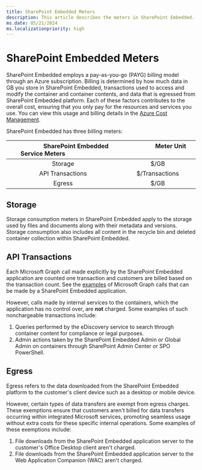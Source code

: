 ```yaml
---
title: SharePoint Embedded Meters
description: This article describes the meters in SharePoint Embedded.
ms.date: 05/21/2024
ms.localizationpriority: high
---
```


# SharePoint Embedded Meters
SharePoint Embedded employs a pay-as-you-go (PAYG) billing model through an Azure subscription. Billing is determined by how much data in GB you store in SharePoint Embedded, transactions used to access and modify the container and container contents, and data that is egressed from SharePoint Embedded platform. Each of these factors contributes to the overall cost, ensuring that you only pay for the resources and services you use. You can view this usage and billing details in the [Azure Cost Management](https://ms.portal.azure.com/). 

SharePoint Embedded has three billing meters:

| &nbsp; &nbsp; &nbsp; &nbsp; &nbsp; &nbsp; &nbsp; &nbsp;  SharePoint Embedded Service Meters &nbsp; &nbsp; &nbsp; &nbsp; &nbsp; &nbsp; &nbsp;&nbsp; &nbsp; &nbsp; &nbsp; &nbsp; &nbsp; | &nbsp; &nbsp; &nbsp; &nbsp; &nbsp; &nbsp; &nbsp; &nbsp; &nbsp; &nbsp;  Meter Unit &nbsp; &nbsp; &nbsp; &nbsp; &nbsp;&nbsp; &nbsp; &nbsp; &nbsp; &nbsp; &nbsp; |
| :--------------------------------:   | :----------:       |
|              Storage                 |   $/GB             |
|   API Transactions                   | $/Transactions     |
|           Egress                     |  $/GB              |


## Storage
Storage consumption meters in SharePoint Embedded apply to the storage used by files and documents along with their metadata and versions. Storage consumption also includes all content in the recycle bin and deleted container collection within SharePoint Embedded.


## API Transactions 
Each Microsoft Graph call made explicitly by the SharePoint Embedded application are counted one transaction and customers are billed based on the transaction count. See the [examples](https://learn.microsoft.com/graph/api/resources/filestoragecontainer?view=graph-rest-beta) of Microsoft Graph calls that can be made by a SharePoint Embedded application.

However, calls made by internal services to the containers, which the application has no control over, are **not** charged. Some examples of such nonchargeable transactions include:

1. Queries performed by the eDiscovery service to search through container content for compliance or legal purposes.
2. Admin actions taken by the SharePoint Embedded Admin or Global Admin on containers through SharePoint Admin Center or SPO PowerShell.

## Egress
Egress refers to the data downloaded from the SharePoint Embedded platform to the customer's client device such as a desktop or mobile device.

However, certain types of data transfers are exempt from egress charges. These exemptions ensure that customers aren't billed for data transfers occurring within integrated Microsoft services, promoting seamless usage without extra costs for these specific internal operations. Some examples of these exemptions include:

1.	File downloads from the SharePoint Embedded application server to the customer's Office Desktop client aren't charged.
2.	File downloads from the SharePoint Embedded application server to the Web Application Companion (WAC) aren't charged.



